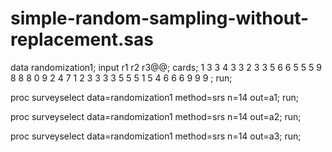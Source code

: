 # simple-random-sampling-without-replacement.sas

data randomization1;
input r1 r2 r3@@;
cards;
1 3 3 4 3 3 2 3 3 5 6 6 5 5 5 9 8 8 8 0 9 2 4 7 1 2 3 3 3 3 5 5 5 1 5 4 6 6 6 9 9 9
;
run;

proc surveyselect data=randomization1 method=srs n=14 out=a1;
run;

proc surveyselect data=randomization1 method=srs n=14 out=a2;
run;

proc surveyselect data=randomization1 method=srs n=14 out=a3;
run;

